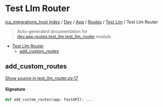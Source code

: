 # Test Llm Router

[ica_integrations_host Index](../../../../README.md#ica_integrations_host-index) / [Dev](../../../index.md#dev) / [App](../../index.md#app) / [Routes](../index.md#routes) / [Test Llm](./index.md#test-llm) / Test Llm Router

> Auto-generated documentation for [dev.app.routes.test_llm.test_llm_router](https://github.com/destiny/ica_integrations_host/blob/main/dev/app/routes/test_llm/test_llm_router.py) module.

- [Test Llm Router](#test-llm-router)
  - [add_custom_routes](#add_custom_routes)

## add_custom_routes

[Show source in test_llm_router.py:17](https://github.com/destiny/ica_integrations_host/blob/main/dev/app/routes/test_llm/test_llm_router.py#L17)

#### Signature

```python
def add_custom_routes(app: FastAPI): ...
```
